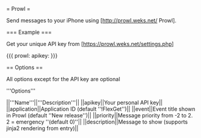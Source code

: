 = Prowl =

Send messages to your iPhone using [http://prowl.weks.net/ Prowl].

=== Example ===

Get your unique API key from [https://prowl.weks.net/settings.php]

{{{
prowl:
  apikey: <your apikey>
}}}


== Options ==

All options except for the API key are optional

'''Options'''

||'''Name'''||'''Description'''||
||apikey||Your personal API key||
||application||Application ID (default ''!FlexGet'')||
||event||Event title shown in Prowl (default ''New release'')||
||priority||Message priority from -2 to 2. 2 = emergency ''(default 0)''||
||description||Message to show (supports jinja2 rendering from entry)||
